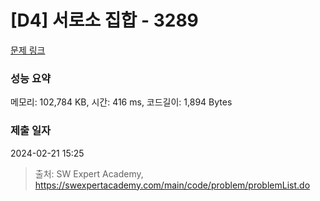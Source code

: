 # [D4] 서로소 집합 - 3289 

[문제 링크](https://swexpertacademy.com/main/code/problem/problemDetail.do?contestProbId=AWBJKA6qr2oDFAWr) 

### 성능 요약

메모리: 102,784 KB, 시간: 416 ms, 코드길이: 1,894 Bytes

### 제출 일자

2024-02-21 15:25



> 출처: SW Expert Academy, https://swexpertacademy.com/main/code/problem/problemList.do
